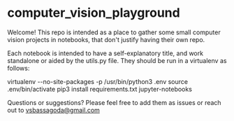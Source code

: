 # computer_vision_playground

Welcome! 
This repo is intended as a place to gather some small computer vision projects in notebooks, that don't justify having their own repo.

Each notebook is intended to have a self-explanatory title, and work standalone or aided by the utils.py file. 
They should be run in a virtualenv as follows:

virtualenv --no-site-packages -p /usr/bin/python3 .env
source .env/bin/activate
pip3 install requirements.txt
jupyter-notebooks

Questions or suggestions? Please feel free to add them as issues or reach out to vsbassagoda@gmail.com
